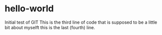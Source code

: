 # hello-world
Initial test of GIT
This is the third line of code that is supposed to be a little bit about myselft
this is the last (fourth) line.
